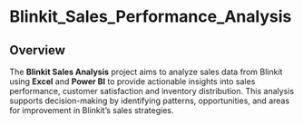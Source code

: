 # Blinkit_Sales_Performance_Analysis
## Overview
The **Blinkit Sales Analysis** project aims to analyze sales data from Blinkit using **Excel** and **Power BI** to provide actionable insights into sales performance, customer satisfaction and inventory distribution. This analysis supports decision-making by identifying patterns, opportunities, and areas for improvement in Blinkit’s sales strategies.
